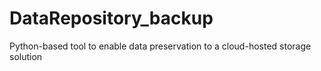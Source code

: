 # DataRepository_backup
Python-based tool to enable data preservation to a cloud-hosted storage solution

